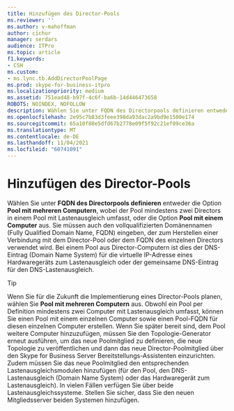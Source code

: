 ```yaml
---
title: Hinzufügen des Director-Pools
ms.reviewer: ''
ms.author: v-mahoffman
author: cichur
manager: serdars
audience: ITPro
ms.topic: article
f1.keywords:
- CSH
ms.custom:
- ms.lync.tb.AddDirectorPoolPage
ms.prod: skype-for-business-itpro
ms.localizationpriority: medium
ms.assetid: 751ead48-b97f-4c6f-ba6b-14d446473658
ROBOTS: NOINDEX, NOFOLLOW
description: Wählen Sie unter FQDN des Directorpools definieren entweder die Option Pool mit mehreren Computern, wobei der Pool mindestens zwei Directors in einem Pool mit Lastenausgleich umfasst, oder die Option Pool mit einem Computer aus. Sie müssen auch den vollqualifizierten Domänennamen (Fully Qualified Domain Name, FQDN) eingeben, der zum Herstellen einer Verbindung mit dem Director-Pool oder dem FQDN des einzelnen Directors verwendet wird. Bei einem Pool aus Director-Computern ist dies der DNS-Eintrag (Domain Name System) für die virtuelle IP-Adresse eines Hardwaregeräts zum Lastenausgleich oder der gemeinsame DNS-Eintrag für den DNS-Lastenausgleich.
ms.openlocfilehash: 2e95c7b83d3feee398da93dac2a9bd9e1500e174
ms.sourcegitcommit: 65a10f80e5dfd67b2778e09f5f92c21ef09ce36a
ms.translationtype: MT
ms.contentlocale: de-DE
ms.lasthandoff: 11/04/2021
ms.locfileid: "60741091"
---
```

# <a name="add-director-pool"></a>Hinzufügen des Director-Pools
 
Wählen Sie unter **FQDN des Directorpools definieren** entweder die Option **Pool mit mehreren Computern**, wobei der Pool mindestens zwei Directors in einem Pool mit Lastenausgleich umfasst, oder die Option **Pool mit einem Computer** aus. Sie müssen auch den vollqualifizierten Domänennamen (Fully Qualified Domain Name, FQDN) eingeben, der zum Herstellen einer Verbindung mit dem Director-Pool oder dem FQDN des einzelnen Directors verwendet wird. Bei einem Pool aus Director-Computern ist dies der DNS-Eintrag (Domain Name System) für die virtuelle IP-Adresse eines Hardwaregeräts zum Lastenausgleich oder der gemeinsame DNS-Eintrag für den DNS-Lastenausgleich.
  
> [!TIP]
> Wenn Sie für die Zukunft die Implementierung eines Director-Pools planen, wählen Sie **Pool mit mehreren Computern** aus. Obwohl ein Pool per Definition mindestens zwei Computer mit Lastenausgleich umfasst, können Sie einen Pool mit einem einzelnen Computer sowie einen Pool-FQDN für diesen einzelnen Computer erstellen. Wenn Sie später bereit sind, dem Pool weitere Computer hinzuzufügen, müssen Sie den Topologie-Generator erneut ausführen, um das neue Poolmitglied zu definieren, die neue Topologie zu veröffentlichen und dann das neue Director-Poolmitglied über den Skype for Business Server Bereitstellungs-Assistenten einzurichten. Zudem müssen Sie das neue Poolmitglied den entsprechenden Lastenausgleichsmodulen hinzufügen (für den Pool, den DNS-Lastenausgleich (Domain Name System) oder das Hardwaregerät zum Lastenausgleich). In vielen Fällen verfügen Sie über beide Lastenausgleichssysteme. Stellen Sie sicher, dass Sie den neuen Mitgliedsserver beiden Systemen hinzufügen. 
  

